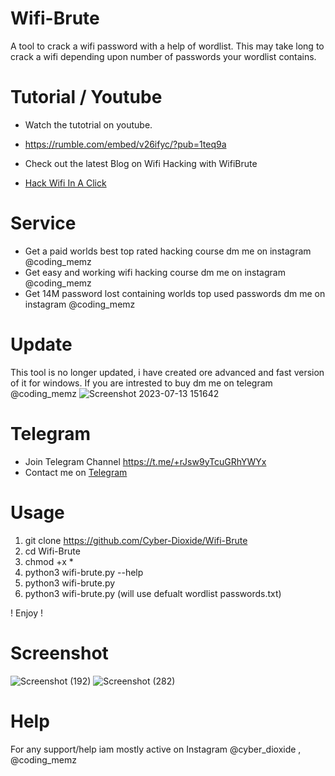# Wifi-Brute
A tool to crack a wifi password with a help of wordlist. This may take long to crack a wifi depending upon number of passwords your wordlist contains.

# Tutorial / Youtube


  
* Watch the tutotrial on youtube.


* https://rumble.com/embed/v26ifyc/?pub=1teq9a
* Check out the latest Blog on Wifi Hacking with WifiBrute
* [Hack Wifi In  A Click](https://www.cyox2.com/2023/11/wifi-hacking-hacking-your-neeighbours.html)
# Service
* Get a paid worlds best top rated hacking course dm me on instagram @coding_memz
* Get easy and working wifi hacking course dm me on instagram @coding_memz
* Get 14M password lost containing worlds top used passwords dm me on instagram @coding_memz

# Update
This tool is no longer updated, i have created ore advanced and fast version of it for windows. If you are intrested to buy dm me on telegram @coding_memz
![Screenshot 2023-07-13 151642](https://github.com/Cyber-Dioxide/Wifi-Brute/assets/93708296/10954859-f9d4-4312-8e2e-a64a89149532)



# Telegram
* Join Telegram Channel https://t.me/+rJsw9yTcuGRhYWYx
* Contact me on [Telegram](https://www.cyberdioxide.com/p/contact.html)

  
# Usage

1. git clone https://github.com/Cyber-Dioxide/Wifi-Brute
2. cd Wifi-Brute
3. chmod +x *
4. python3 wifi-brute.py --help
5. python3 wifi-brute.py <worlist>
6. python3 wifi-brute.py (will use defualt wordlist passwords.txt)

! Enjoy !

# Screenshot
![Screenshot (192)](https://user-images.githubusercontent.com/93708296/148902317-f1dc07af-0af3-4648-97b1-9c9dd79163f1.png)
![Screenshot (282)](https://user-images.githubusercontent.com/93708296/183288408-f1b6dd99-b83b-44b0-8bb1-c807040bf08a.png)


# Help
For any support/help iam mostly active on Instagram @cyber_dioxide , @coding_memz
